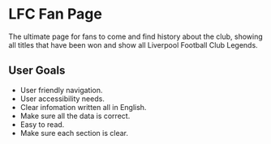 # LFC Fan Page

The ultimate page for fans to come and find history about the club, showing all titles that have been won and show all Liverpool Football Club Legends.

## User Goals

- User friendly navigation.
- User accessibility needs.
- Clear infomation written all in English.
- Make sure all the data is correct.
- Easy to read.
- Make sure each section is clear.
